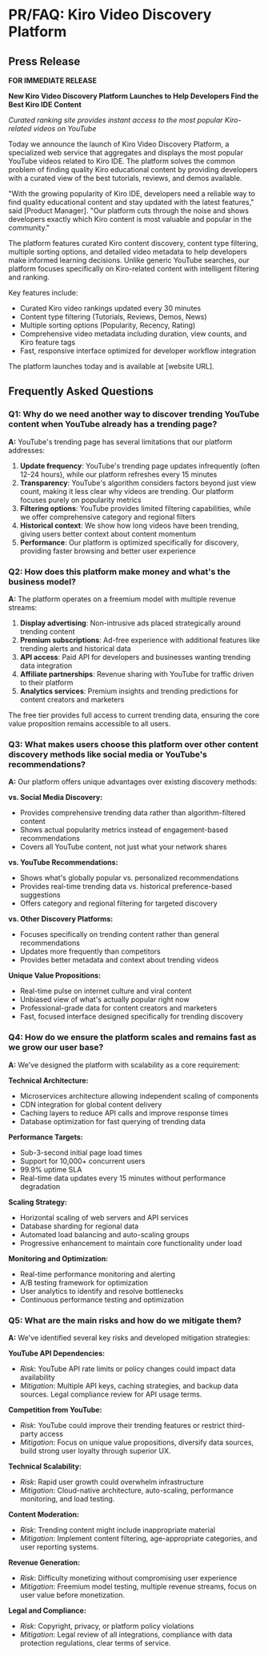 # PR/FAQ: Kiro Video Discovery Platform

## Press Release

**FOR IMMEDIATE RELEASE**

**New Kiro Video Discovery Platform Launches to Help Developers Find the Best Kiro IDE Content**

*Curated ranking site provides instant access to the most popular Kiro-related videos on YouTube*

Today we announce the launch of Kiro Video Discovery Platform, a specialized web service that aggregates and displays the most popular YouTube videos related to Kiro IDE. The platform solves the common problem of finding quality Kiro educational content by providing developers with a curated view of the best tutorials, reviews, and demos available.

"With the growing popularity of Kiro IDE, developers need a reliable way to find quality educational content and stay updated with the latest features," said [Product Manager]. "Our platform cuts through the noise and shows developers exactly which Kiro content is most valuable and popular in the community."

The platform features curated Kiro content discovery, content type filtering, multiple sorting options, and detailed video metadata to help developers make informed learning decisions. Unlike generic YouTube searches, our platform focuses specifically on Kiro-related content with intelligent filtering and ranking.

Key features include:
- Curated Kiro video rankings updated every 30 minutes
- Content type filtering (Tutorials, Reviews, Demos, News)
- Multiple sorting options (Popularity, Recency, Rating)
- Comprehensive video metadata including duration, view counts, and Kiro feature tags
- Fast, responsive interface optimized for developer workflow integration

The platform launches today and is available at [website URL].

## Frequently Asked Questions

### Q1: Why do we need another way to discover trending YouTube content when YouTube already has a trending page?

**A:** YouTube's trending page has several limitations that our platform addresses:

1. **Update frequency**: YouTube's trending page updates infrequently (often 12-24 hours), while our platform refreshes every 15 minutes
2. **Transparency**: YouTube's algorithm considers factors beyond just view count, making it less clear why videos are trending. Our platform focuses purely on popularity metrics
3. **Filtering options**: YouTube provides limited filtering capabilities, while we offer comprehensive category and regional filters
4. **Historical context**: We show how long videos have been trending, giving users better context about content momentum
5. **Performance**: Our platform is optimized specifically for discovery, providing faster browsing and better user experience

### Q2: How does this platform make money and what's the business model?

**A:** The platform operates on a freemium model with multiple revenue streams:

1. **Display advertising**: Non-intrusive ads placed strategically around trending content
2. **Premium subscriptions**: Ad-free experience with additional features like trending alerts and historical data
3. **API access**: Paid API for developers and businesses wanting trending data integration
4. **Affiliate partnerships**: Revenue sharing with YouTube for traffic driven to their platform
5. **Analytics services**: Premium insights and trending predictions for content creators and marketers

The free tier provides full access to current trending data, ensuring the core value proposition remains accessible to all users.

### Q3: What makes users choose this platform over other content discovery methods like social media or YouTube's recommendations?

**A:** Our platform offers unique advantages over existing discovery methods:

**vs. Social Media Discovery:**
- Provides comprehensive trending data rather than algorithm-filtered content
- Shows actual popularity metrics instead of engagement-based recommendations
- Covers all YouTube content, not just what your network shares

**vs. YouTube Recommendations:**
- Shows what's globally popular vs. personalized recommendations
- Provides real-time trending data vs. historical preference-based suggestions
- Offers category and regional filtering for targeted discovery

**vs. Other Discovery Platforms:**
- Focuses specifically on trending content rather than general recommendations
- Updates more frequently than competitors
- Provides better metadata and context about trending videos

**Unique Value Propositions:**
- Real-time pulse on internet culture and viral content
- Unbiased view of what's actually popular right now
- Professional-grade data for content creators and marketers
- Fast, focused interface designed specifically for trending discovery

### Q4: How do we ensure the platform scales and remains fast as we grow our user base?

**A:** We've designed the platform with scalability as a core requirement:

**Technical Architecture:**
- Microservices architecture allowing independent scaling of components
- CDN integration for global content delivery
- Caching layers to reduce API calls and improve response times
- Database optimization for fast querying of trending data

**Performance Targets:**
- Sub-3-second initial page load times
- Support for 10,000+ concurrent users
- 99.9% uptime SLA
- Real-time data updates every 15 minutes without performance degradation

**Scaling Strategy:**
- Horizontal scaling of web servers and API services
- Database sharding for regional data
- Automated load balancing and auto-scaling groups
- Progressive enhancement to maintain core functionality under load

**Monitoring and Optimization:**
- Real-time performance monitoring and alerting
- A/B testing framework for optimization
- User analytics to identify and resolve bottlenecks
- Continuous performance testing and optimization

### Q5: What are the main risks and how do we mitigate them?

**A:** We've identified several key risks and developed mitigation strategies:

**YouTube API Dependencies:**
- *Risk*: YouTube API rate limits or policy changes could impact data availability
- *Mitigation*: Multiple API keys, caching strategies, and backup data sources. Legal compliance review for API usage terms.

**Competition from YouTube:**
- *Risk*: YouTube could improve their trending features or restrict third-party access
- *Mitigation*: Focus on unique value propositions, diversify data sources, build strong user loyalty through superior UX.

**Technical Scalability:**
- *Risk*: Rapid user growth could overwhelm infrastructure
- *Mitigation*: Cloud-native architecture, auto-scaling, performance monitoring, and load testing.

**Content Moderation:**
- *Risk*: Trending content might include inappropriate material
- *Mitigation*: Implement content filtering, age-appropriate categories, and user reporting systems.

**Revenue Generation:**
- *Risk*: Difficulty monetizing without compromising user experience
- *Mitigation*: Freemium model testing, multiple revenue streams, focus on user value before monetization.

**Legal and Compliance:**
- *Risk*: Copyright, privacy, or platform policy violations
- *Mitigation*: Legal review of all integrations, compliance with data protection regulations, clear terms of service.
